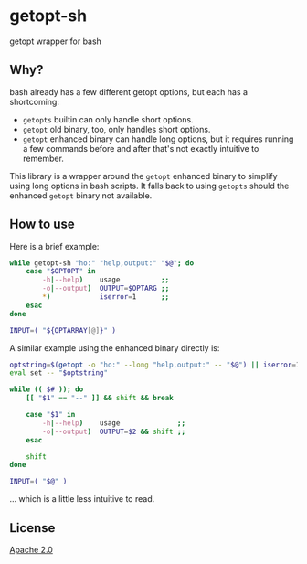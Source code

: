 # getopt-sh
getopt wrapper for bash


## Why?

bash already has a few different getopt options, but each has a shortcoming:

* `getopts` builtin can only handle short options.
* `getopt` old binary, too, only handles short options.
* `getopt` enhanced binary can handle long options, but it requires running a
  few commands before and after that's not exactly intuitive to remember.

This library is a wrapper around the `getopt` enhanced binary to simplify using
long options in bash scripts.  It falls back to using `getopts` should the
enhanced `getopt` binary not available.


## How to use

Here is a brief example:

```bash
while getopt-sh "ho:" "help,output:" "$@"; do
    case "$OPTOPT" in
        -h|--help)    usage          ;;
        -o|--output)  OUTPUT=$OPTARG ;;
        *)            iserror=1      ;;
    esac
done

INPUT=( "${OPTARRAY[@]}" )
```

A similar example using the enhanced binary directly is:

```bash
optstring=$(getopt -o "ho:" --long "help,output:" -- "$@") || iserror=1
eval set -- "$optstring"

while (( $# )); do
    [[ "$1" == "--" ]] && shift && break

    case "$1" in
        -h|--help)    usage              ;;
        -o|--output)  OUTPUT=$2 && shift ;;
    esac

    shift
done

INPUT=( "$@" )
```

... which is a little less intuitive to read.


## License

[Apache 2.0]


[Apache 2.0]: <https://github.com/markuskimius/getopt-sh/blob/master/LICENSE>


